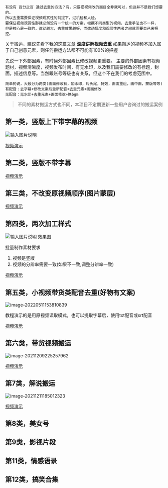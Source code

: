 
```
有没有 百分之百 通过去重的方法？有，只要把视频改的面目全非就可以，但这并不是我们想要的。
所以去重需要保证视频观赏性的前提下，过机检和人检。
要保证视频观赏性那就必然没有一个统一的方案，根据不同类型的视频，去重手法也不一样，
但是核心是一致的，改动越大，去重效果越好，而改动幅度和观赏性两者之间就需要自己来把控。

```

关于搬运，建议先看下我的这篇文章  [**深度讲解视频去重**](https://www.qikistudio.top/)
如果搬运的视频不加入属于自己创意元素，则任何搬运方法都不可能有100%的把握

先说一下外部因素，有时候外部因素比修改视频更重要。
主要的外部因素有视频题材，视频清晰度，视频发布时间，有无水印，以及我们需要修改的有标题，封面，描述信息等。当然跟账号等级也有关系，但这个不在我们的考虑范围中。

```
简单的说，大致分为两类(画面修改有，加水印，片头尾，特效，画面重组，画中画，蒙版等等)
有配音：去字幕+修改文案后重新配音+去重元素+画面修改
无配音：无水印+去重元素+画面修改+换bgm
```



> 不同的素材搬运方式也不同，本项目不定期更新一些用户咨询过的搬运案例


## 第一类，竖版上下带字幕的视频
![输入图片说明](12_shipinBanyun.assets/220216_28a24e9a_1093073.png "屏幕截图.png")

[视频演示](https://www.qikistudio.top/)


## 第二类，竖版不带字幕

[视频演示](https://www.qikistudio.top/)

## 第三类，不改变原视频顺序(图片蒙层)

[视频演示](https://www.qikistudio.top/)

## 第四类，两次加工样式

![输入图片说明](12_shipinBanyun.assets/221248_f483f169_1093073.png "屏幕截图.png")
效果图


批量制作素材要求

1. 视频是竖版
2. 视频的分辨率需要一致(如果不一致,调整分辨率一致)

[视频演示](https://www.qikistudio.top/)

## 第五类，小视频带货类配音去重(好物有文案)

![image-20220511153810839](12_shipinBanyun.assets/image-20220511153810839.png)



教程演示的是用原视频读取模式，也可以提取字幕后，使用txt配音或srt配音

[视频演示](https://www.qikistudio.top/)

## 第六类，带货视频搬运

![image-20211209225257962](12_shipinBanyun.assets/image-20211209225257962.png)

[视频演示](https://www.qikistudio.top/)


## 第7类，解说搬运

![image-20211211185012323](12_shipinBanyun.assets/image-20211211185012323.png)

[视频演示](https://www.qikistudio.top/)


## 第8类，美女号

## 第9类，影视片段

## 第11类，情感语录

## 第12类，搞笑合集